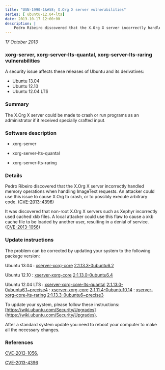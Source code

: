 ```yaml
---
title: "USN-1990-1&#58; X.Org X server vulnerabilities"
series: [ ubuntu-12.04-lts]
date: 2013-10-17 12:00:00
description: |
    Pedro Ribeiro discovered that the X.Org X server incorrectly handled memory operations when handling ImageText requests. An attacker could use this issue to cause X.Org to crash, or to possibly execute arbitrary code. ([CVE-2013-4396](http://people.ubuntu.com/~ubuntu-security/cve/CVE-2013-4396))
--- 
```

 
 

*17 October 2013*

### xorg-server, xorg-server-lts-quantal, xorg-server-lts-raring vulnerabilities

A security issue affects these releases of Ubuntu and its derivatives:

* Ubuntu 13.04
* Ubuntu 12.10
* Ubuntu 12.04 LTS

### Summary

The X.Org X server could be made to crash or run programs as an administrator if it received specially crafted input.

### Software description

* xorg-server 

* xorg-server-lts-quantal 

* xorg-server-lts-raring 

### Details

Pedro Ribeiro discovered that the X.Org X server incorrectly handled memory operations when handling ImageText requests. An attacker could use this issue to cause X.Org to crash, or to possibly execute arbitrary code. ([CVE-2013-4396](http://people.ubuntu.com/~ubuntu-security/cve/CVE-2013-4396))

It was discovered that non-root X.Org X servers such as Xephyr incorrectly used cached xkb files. A local attacker could use this flaw to cause a xkb cache file to be loaded by another user, resulting in a denial of service. ([CVE-2013-1056](http://people.ubuntu.com/~ubuntu-security/cve/CVE-2013-1056)) 

### Update instructions

The problem can be corrected by updating your system to the following package version:

Ubuntu 13.04
 : [xserver-xorg-core](https://launchpad.net/ubuntu/+source/xorg-server) <span> [2:1.13.3-0ubuntu6.2](https://launchpad.net/ubuntu/+source/xorg-server/2:1.13.3-0ubuntu6.2) </span> 

Ubuntu 12.10
 : [xserver-xorg-core](https://launchpad.net/ubuntu/+source/xorg-server) <span> [2:1.13.0-0ubuntu6.4](https://launchpad.net/ubuntu/+source/xorg-server/2:1.13.0-0ubuntu6.4) </span> 

Ubuntu 12.04 LTS
 : [xserver-xorg-core-lts-quantal](https://launchpad.net/ubuntu/+source/xorg-server-lts-quantal) <span> [2:1.13.0-0ubuntu6.1~precise4](https://launchpad.net/ubuntu/+source/xorg-server-lts-quantal/2:1.13.0-0ubuntu6.1~precise4) </span> 
 : [xserver-xorg-core](https://launchpad.net/ubuntu/+source/xorg-server) <span> [2:1.11.4-0ubuntu10.14](https://launchpad.net/ubuntu/+source/xorg-server/2:1.11.4-0ubuntu10.14) </span> 
 : [xserver-xorg-core-lts-raring](https://launchpad.net/ubuntu/+source/xorg-server-lts-raring) <span> [2:1.13.3-0ubuntu6~precise3](https://launchpad.net/ubuntu/+source/xorg-server-lts-raring/2:1.13.3-0ubuntu6~precise3) </span> 

To update your system, please follow these instructions: [https://wiki.ubuntu.com/Security/Upgrades](https://wiki.ubuntu.com/Security/Upgrades).

After a standard system update you need to reboot your computer to make all the necessary changes. 

### References

 
 [CVE-2013-1056](http://people.ubuntu.com/~ubuntu-security/cve/CVE-2013-1056), 

 [CVE-2013-4396](http://people.ubuntu.com/~ubuntu-security/cve/CVE-2013-4396)
 

